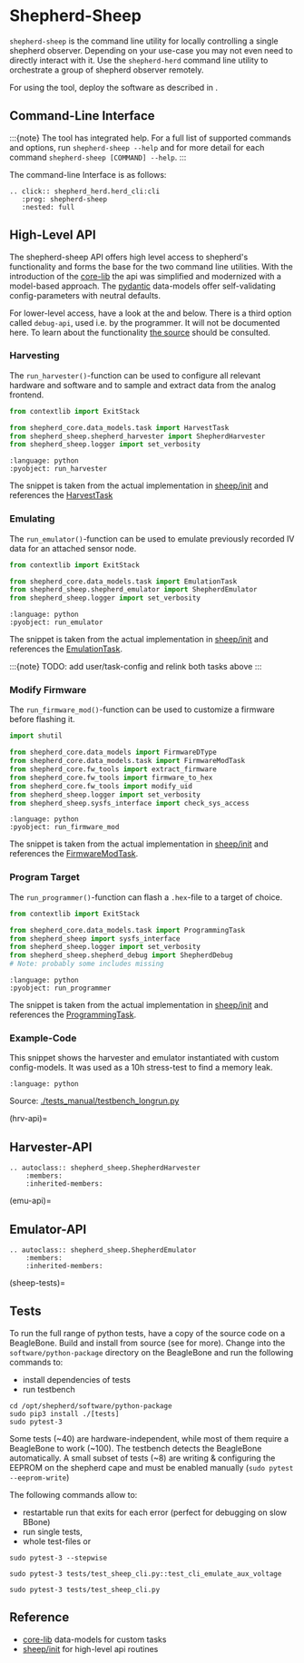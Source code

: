 # Shepherd-Sheep

`shepherd-sheep` is the command line utility for locally controlling a single shepherd observer.
Depending on your use-case you may not even need to directly interact with it. Use the `shepherd-herd` command line utility to orchestrate a group of shepherd observer remotely.

For using the tool, deploy the software as described in [](../user/getting_started.md).

## Command-Line Interface

:::{note}
The tool has integrated help. For a full list of supported commands and options, run `shepherd-sheep --help` and for more detail for each command `shepherd-sheep [COMMAND] --help`.
:::

The command-line Interface is as follows:

```{eval-rst}
.. click:: shepherd_herd.herd_cli:cli
   :prog: shepherd-sheep
   :nested: full
```

## High-Level API

The shepherd-sheep API offers high level access to shepherd's functionality and forms the base for the two command line utilities.
With the introduction of the [core-lib](https://pypi.org/project/shepherd-core/) the api was simplified and modernized with a model-based approach. The [pydantic](https://docs.pydantic.dev) data-models offer self-validating config-parameters with neutral defaults.

For lower-level access, have a look at the [](#hrv-api) and [](#emu-api) below. There is a third option called `debug-api`, used i.e. by the programmer.
It will not be documented here.
To learn about the functionality [the source](https://github.com/orgua/shepherd/blob/main/software/python-package/shepherd_sheep/shepherd_emulator.py) should be consulted.

### Harvesting

The `run_harvester()`-function can be used to configure all relevant hardware and software and to sample and extract data from the analog frontend.

```python
from contextlib import ExitStack

from shepherd_core.data_models.task import HarvestTask
from shepherd_sheep.shepherd_harvester import ShepherdHarvester
from shepherd_sheep.logger import set_verbosity
```
```{literalinclude} ../../software/python-package/shepherd_sheep/__init__.py
:language: python
:pyobject: run_harvester
```

The snippet is taken from the actual implementation in [sheep/init](https://github.com/orgua/shepherd/blob/main/software/python-package/shepherd_sheep/__init__.py) and references the [HarvestTask](https://github.com/orgua/shepherd-datalib/blob/main/shepherd_core/shepherd_core/data_models/task/harvest.py)

### Emulating

The `run_emulator()`-function can be used to emulate previously recorded IV data for an attached sensor node.

```python
from contextlib import ExitStack

from shepherd_core.data_models.task import EmulationTask
from shepherd_sheep.shepherd_emulator import ShepherdEmulator
from shepherd_sheep.logger import set_verbosity
```
```{literalinclude} ../../software/python-package/shepherd_sheep/__init__.py
:language: python
:pyobject: run_emulator
```

The snippet is taken from the actual implementation in [sheep/init](https://github.com/orgua/shepherd/blob/main/software/python-package/shepherd_sheep/__init__.py) and references the [EmulationTask](https://github.com/orgua/shepherd-datalib/blob/main/shepherd_core/shepherd_core/data_models/task/emulation.py).

:::{note}
TODO: add user/task-config and relink both tasks above
:::

### Modify Firmware

The `run_firmware_mod()`-function can be used to customize a firmware before flashing it.

```python
import shutil

from shepherd_core.data_models import FirmwareDType
from shepherd_core.data_models.task import FirmwareModTask
from shepherd_core.fw_tools import extract_firmware
from shepherd_core.fw_tools import firmware_to_hex
from shepherd_core.fw_tools import modify_uid
from shepherd_sheep.logger import set_verbosity
from shepherd_sheep.sysfs_interface import check_sys_access
```
```{literalinclude} ../../software/python-package/shepherd_sheep/__init__.py
:language: python
:pyobject: run_firmware_mod
```

The snippet is taken from the actual implementation in [sheep/init](https://github.com/orgua/shepherd/blob/main/software/python-package/shepherd_sheep/__init__.py) and references the [FirmwareModTask](https://github.com/orgua/shepherd-datalib/blob/main/shepherd_core/shepherd_core/data_models/task/firmware_mod.py).

### Program Target

The `run_programmer()`-function can flash a `.hex`-file to a target of choice.

```python
from contextlib import ExitStack

from shepherd_core.data_models.task import ProgrammingTask
from shepherd_sheep import sysfs_interface
from shepherd_sheep.logger import set_verbosity
from shepherd_sheep.shepherd_debug import ShepherdDebug
# Note: probably some includes missing
```
```{literalinclude} ../../software/python-package/shepherd_sheep/__init__.py
:language: python
:pyobject: run_programmer
```

The snippet is taken from the actual implementation in [sheep/init](https://github.com/orgua/shepherd/blob/main/software/python-package/shepherd_sheep/__init__.py) and references the [ProgrammingTask](https://github.com/orgua/shepherd-datalib/blob/main/shepherd_core/shepherd_core/data_models/task/programming.py).

### Example-Code

This snippet shows the harvester and emulator instantiated with custom config-models. It was used as a 10h stress-test to find a memory leak.

```{literalinclude} ../../software/python-package/tests_manual/testbench_longrun.py
:language: python
```

Source: [./tests_manual/testbench_longrun.py](https://github.com/orgua/shepherd/blob/main/software/python-package/tests_manual/testbench_longrun.py)


(hrv-api)=
## Harvester-API

```{eval-rst}
.. autoclass:: shepherd_sheep.ShepherdHarvester
    :members:
    :inherited-members:
```

(emu-api)=
## Emulator-API

```{eval-rst}
.. autoclass:: shepherd_sheep.ShepherdEmulator
    :members:
    :inherited-members:
```

(sheep-tests)=
## Tests

To run the full range of python tests, have a copy of the source code on a BeagleBone.
Build and install from source (see [](#dev_setup) for more).
Change into the `software/python-package` directory on the BeagleBone and run the following commands to:

- install dependencies of tests
- run testbench

```shell
cd /opt/shepherd/software/python-package
sudo pip3 install ./[tests]
sudo pytest-3
```

Some tests (~40) are hardware-independent, while most of them require a BeagleBone to work (~100). The testbench detects the BeagleBone automatically. A small subset of tests (~8) are writing & configuring the EEPROM on the shepherd cape and must be enabled manually (`sudo pytest --eeprom-write`)

The following commands allow to:

- restartable run that exits for each error (perfect for debugging on slow BBone)
- run single tests,
- whole test-files or

```shell
sudo pytest-3 --stepwise

sudo pytest-3 tests/test_sheep_cli.py::test_cli_emulate_aux_voltage

sudo pytest-3 tests/test_sheep_cli.py
```

## Reference

- [core-lib](https://github.com/orgua/shepherd-datalib/tree/main/shepherd_core/shepherd_core/data_models/task) data-models for custom tasks
- [sheep/init](https://github.com/orgua/shepherd/blob/main/software/python-package/shepherd_sheep/__init__.py) for high-level api routines

